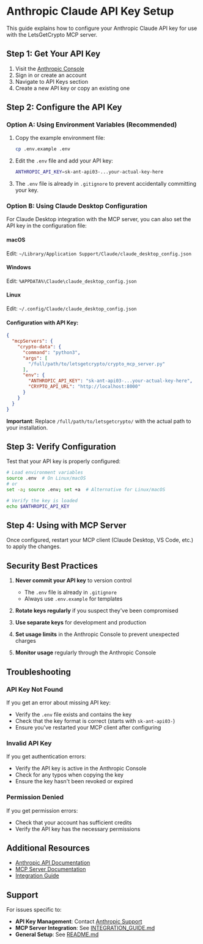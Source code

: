 # Anthropic Claude API Key Setup

This guide explains how to configure your Anthropic Claude API key for use with the LetsGetCrypto MCP server.

## Step 1: Get Your API Key

1. Visit the [Anthropic Console](https://console.anthropic.com/)
2. Sign in or create an account
3. Navigate to API Keys section
4. Create a new API key or copy an existing one

## Step 2: Configure the API Key

### Option A: Using Environment Variables (Recommended)

1. Copy the example environment file:
   ```bash
   cp .env.example .env
   ```

2. Edit the `.env` file and add your API key:
   ```bash
   ANTHROPIC_API_KEY=sk-ant-api03-...your-actual-key-here
   ```

3. The `.env` file is already in `.gitignore` to prevent accidentally committing your key.

### Option B: Using Claude Desktop Configuration

For Claude Desktop integration with the MCP server, you can also set the API key in the configuration file:

#### macOS
Edit: `~/Library/Application Support/Claude/claude_desktop_config.json`

#### Windows
Edit: `%APPDATA%\Claude\claude_desktop_config.json`

#### Linux
Edit: `~/.config/Claude/claude_desktop_config.json`

#### Configuration with API Key:

```json
{
  "mcpServers": {
    "crypto-data": {
      "command": "python3",
      "args": [
        "/full/path/to/letsgetcrypto/crypto_mcp_server.py"
      ],
      "env": {
        "ANTHROPIC_API_KEY": "sk-ant-api03-...your-actual-key-here",
        "CRYPTO_API_URL": "http://localhost:8000"
      }
    }
  }
}
```

**Important**: Replace `/full/path/to/letsgetcrypto/` with the actual path to your installation.

## Step 3: Verify Configuration

Test that your API key is properly configured:

```bash
# Load environment variables
source .env  # On Linux/macOS
# or
set -a; source .env; set +a  # Alternative for Linux/macOS

# Verify the key is loaded
echo $ANTHROPIC_API_KEY
```

## Step 4: Using with MCP Server

Once configured, restart your MCP client (Claude Desktop, VS Code, etc.) to apply the changes.

## Security Best Practices

1. **Never commit your API key** to version control
   - The `.env` file is already in `.gitignore`
   - Always use `.env.example` for templates

2. **Rotate keys regularly** if you suspect they've been compromised

3. **Use separate keys** for development and production

4. **Set usage limits** in the Anthropic Console to prevent unexpected charges

5. **Monitor usage** regularly through the Anthropic Console

## Troubleshooting

### API Key Not Found

If you get an error about missing API key:
- Verify the `.env` file exists and contains the key
- Check that the key format is correct (starts with `sk-ant-api03-`)
- Ensure you've restarted your MCP client after configuring

### Invalid API Key

If you get authentication errors:
- Verify the API key is active in the Anthropic Console
- Check for any typos when copying the key
- Ensure the key hasn't been revoked or expired

### Permission Denied

If you get permission errors:
- Check that your account has sufficient credits
- Verify the API key has the necessary permissions

## Additional Resources

- [Anthropic API Documentation](https://docs.anthropic.com/)
- [MCP Server Documentation](MCP_SERVER.md)
- [Integration Guide](INTEGRATION_GUIDE.md)

## Support

For issues specific to:
- **API Key Management**: Contact [Anthropic Support](https://support.anthropic.com/)
- **MCP Server Integration**: See [INTEGRATION_GUIDE.md](INTEGRATION_GUIDE.md)
- **General Setup**: See [README.md](README.md)
